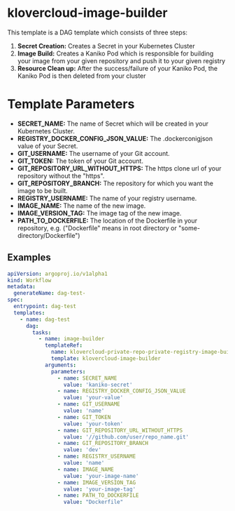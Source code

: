 # klovercloud-image-builder
This template is a DAG template which consists of three steps:

1.  **Secret Creation:** Creates a Secret in your Kubernetes Cluster
2.  **Image Build:** Creates a Kaniko Pod which is responsible for building your image from your given repository and push it to your given registry
3. **Resource Clean up:** After the success/failure of your Kaniko Pod, the Kaniko Pod is then deleted from your cluster


# Template Parameters

- **SECRET_NAME:** The name of Secret which will be created in your Kubernetes Cluster. 
- **REGISTRY_DOCKER_CONFIG_JSON_VALUE:** The .dockerconigjson value of your Secret.
- **GIT_USERNAME:** The username of your Git account.
- **GIT_TOKEN:** The token of your Git account.
- **GIT_REPOSITORY_URL_WITHOUT_HTTPS:** The https clone url of your repository without the "https".
- **GIT_REPOSITORY_BRANCH:** The repository for which you want the image to be built.
- **REGISTRY_USERNAME:** The name of your registry username.
- **IMAGE_NAME:** The name of the new image.
- **IMAGE_VERSION_TAG:** The image tag of the new image.
- **PATH_TO_DOCKERFILE:** The location of the Dockerfile in your repository, e.g. ("Dockerfile" means in root directory or "some-directory/Dockerfile")

## Examples
```yaml  
apiVersion: argoproj.io/v1alpha1
kind: Workflow
metadata:
  generateName: dag-test-
spec:
  entrypoint: dag-test
  templates:
    - name: dag-test
      dag:
        tasks:
          - name: image-builder
            templateRef:
              name: klovercloud-private-repo-private-registry-image-builder
              template: klovercloud-image-builder
            arguments:
              parameters:
                - name: SECRET_NAME
                  value: 'kaniko-secret'
                - name: REGISTRY_DOCKER_CONFIG_JSON_VALUE
                  value: 'your-value'
                - name: GIT_USERNAME
                  value: 'name'
                - name: GIT_TOKEN
                  value: 'your-token'
                - name: GIT_REPOSITORY_URL_WITHOUT_HTTPS
                  value: '//github.com/user/repo_name.git'
                - name: GIT_REPOSITORY_BRANCH
                  value: 'dev'
                - name: REGISTRY_USERNAME
                  value: 'name'
                - name: IMAGE_NAME
                  value: 'your-image-name'
                - name: IMAGE_VERSION_TAG
                  value: 'your-image-tag'
                - name: PATH_TO_DOCKERFILE
                  value: "Dockerfile"
```